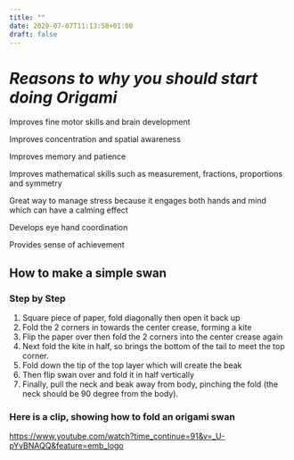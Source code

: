 ```yaml
---
title: ""
date: 2020-07-07T11:13:58+01:00
draft: false
---
```

# *Reasons to why you should start doing Origami*

Improves fine motor skills and brain development 

Improves concentration and spatial awareness

Improves memory and patience 

Improves mathematical skills such as measurement, fractions, proportions and symmetry 

Great way to manage stress because it engages both hands and mind which can have a calming effect 

Develops eye hand coordination 

Provides sense of achievement

## How to make a simple swan 
### Step by Step
1. Square piece of paper, fold diagonally then open it back up
2. Fold the 2 corners in towards the center crease, forming a kite 
3. Flip the paper over then fold the 2 corners into the center crease again 
4. Next fold the kite in half, so brings the bottom of the tail to meet the top corner.
5. Fold down the tip of the top layer which will create the beak 
6. Then flip swan over and fold it in half vertically 
7. Finally, pull the neck and beak away from body, pinching the fold (the neck should be 90 degree from the body).

### Here is a clip, showing how to fold an origami swan 
https://www.youtube.com/watch?time_continue=91&v=_U-pYvBNAQQ&feature=emb_logo
